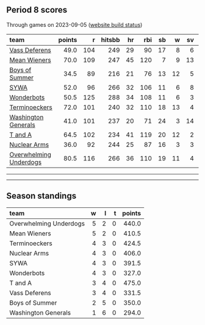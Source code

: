 

## Period 8 scores

Through games on 2023-09-05 ([website build status](https://github.com/brian-bot/pl-site/actions))


|team                   | points|   r| hitsbb| hr| rbi| sb|  w| sv|  so|   era|  whip|
|:----------------------|------:|---:|------:|--:|---:|--:|--:|--:|---:|-----:|-----:|
|[Vass Deferens](./vassdeferens)|   49.0| 104|    249| 29|  90| 17|  8|  6| 136| 4.315| 1.418|
|[Mean Wieners](./meanwieners)|   70.0| 109|    247| 45| 120|  7|  9| 13| 144| 3.666| 1.120|
|[Boys of Summer](./boysofsummer)|   34.5|  89|    216| 21|  76| 13| 12|  5| 145| 4.957| 1.413|
|[SYWA](./sywa)         |   52.0|  96|    266| 32| 106| 11|  6|  8| 154| 4.572| 1.277|
|[Wonderbots](./wonderbots)|   50.5| 125|    288| 34| 108| 11|  6|  3| 147| 5.859| 1.416|
|[Terminoeckers](./terminoeckers)|   72.0| 101|    240| 32| 110| 18| 13|  4| 157| 3.060| 1.020|
|[Washington Generals](./washingtongenerals)|   41.0| 101|    237| 20|  71| 24|  3| 14|  95| 4.485| 1.373|
|[T and A](./tanda)     |   64.5| 102|    234| 41| 119| 20| 12|  2| 155| 4.123| 1.368|
|[Nuclear Arms](./nucleararms)|   36.0|  92|    244| 25|  87| 16|  3|  3|  94| 4.249| 1.151|
|[Overwhelming Underdogs](./overwhelmingunderdogs)|   80.5| 116|    266| 36| 110| 19| 11|  4| 161| 3.220| 1.101|

* * *
* * *

## Season standings


|team                   |  w|  l|  t| points|
|:----------------------|--:|--:|--:|------:|
|Overwhelming Underdogs |  5|  2|  0|  440.0|
|Mean Wieners           |  5|  2|  0|  410.5|
|Terminoeckers          |  4|  3|  0|  424.5|
|Nuclear Arms           |  4|  3|  0|  406.0|
|SYWA                   |  4|  3|  0|  391.5|
|Wonderbots             |  4|  3|  0|  327.0|
|T and A                |  3|  4|  0|  475.0|
|Vass Deferens          |  3|  4|  0|  331.5|
|Boys of Summer         |  2|  5|  0|  350.0|
|Washington Generals    |  1|  6|  0|  294.0|


